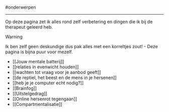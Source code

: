 
#onderwerpen

---
Op deze pagina zet ik alles rond zelf verbetering en dingen die ik bij de therapeut geleerd heb. 

> [!warning]
> Ik ben zelf geen deskundige dus pak alles met een korreltjes zout! - Deze pagina is bijna puur voor mezelf.

* [[Jouw mentale batterij]]
* [[relaties in evenwicht houden]]
* [[wachten tot vraag voor je aanbod geeft]]
* [[de reptiel, het beest en de mens in je hersenen]]
* [[heb je je computer echt nodig?]]
* [[Brainfog]]
* [[Uitstelgedrag]]
* [[Online hersenrot tegengaan]]
* [[Compartmentalisatie]]
